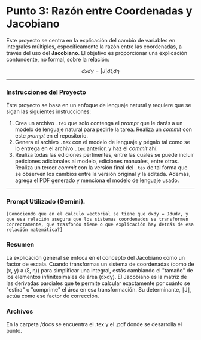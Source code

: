 # Punto 3: Razón entre Coordenadas y Jacobiano

Este proyecto se centra en la explicación del cambio de variables en integrales múltiples, específicamente la razón entre las coordenadas, a través del uso del **Jacobiano**. El objetivo es proporcionar una explicación contundente, no formal, sobre la relación:

$$dx dy = |J| d\xi d\eta$$

---

### Instrucciones del Proyecto

Este proyecto se basa en un enfoque de lenguaje natural y requiere que se sigan las siguientes instrucciones:

1.  Crea un archivo `.tex` que solo contenga el *prompt* que le darás a un modelo de lenguaje natural para pedirle la tarea. Realiza un *commit* con este *prompt* en el repositorio.
2.  Genera el archivo `.tex` con el modelo de lenguaje y pégalo tal como se lo entrega en el archivo `.tex` anterior, y haz el *commit* ahí.
3.  Realiza todas las ediciones pertinentes, entre las cuales se puede incluir peticiones adicionales al modelo, ediciones manuales, entre otras. Realiza un tercer *commit* con la versión final del `.tex` de tal forma que se observen los cambios entre la versión original y la editada. Además, agrega el PDF generado y menciona el modelo de lenguaje usado.

---

### Prompt Utilizado (Gemini).


```text
[Conociendo que en el calculo vectorial se tiene que dxdy = Jdudv, y que esa relación asegura que los sistemas coordenados se transformen correctamente, que trasfondo tiene o que explicación hay detrás de esa relación matemática?]
```

### Resumen

La explicación general se enfoca en el concepto del Jacobiano como un factor de escala. Cuando transformas un sistema de coordenadas (como de (x, y) a (ξ, η)) para simplificar una integral, estás cambiando el "tamaño" de los elementos infinitesimales de área (dxdy). El Jacobiano es la matriz de las derivadas parciales que te permite calcular exactamente por cuánto se "estira" o "comprime" el área en esa transformación. Su determinante, ∣J∣, actúa como ese factor de corrección.

### Archivos

En la carpeta /docs se encuentra el .tex y el .pdf donde se desarrolla el punto.
